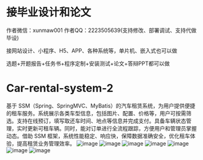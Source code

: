 # 接毕业设计和论文
作者微信：xunmaw001  作者QQ：2223505639(支持修改、部署调试、支持代做毕设)

接网站设计、小程序、H5、APP、各种系统等，单片机、嵌入式也可以做

选题+开题报告+任务书+程序定制+安装测试+论文+答辩PPT都可以做
# Car-rental-system-2
基于 SSM（Spring、SpringMVC、MyBatis）的汽车租赁系统，为用户提供便捷的租车服务。系统展示各类车型信息，包括图片、配置、价格等，用户可按需筛选。支持在线预订，填写取还车时间、地点等信息并完成支付。具备车辆状态管理，实时更新可租车辆。同时，能对订单进行全流程跟踪，方便用户和管理员掌握动态。借助 SSM 框架，系统性能稳定、响应快，保障数据准确安全，优化租车体验，提高租赁业务管理效率。 
![image](https://github.com/user-attachments/assets/253087e0-54b2-4b50-90c3-123e29acf77e)
![image](https://github.com/user-attachments/assets/d6a56dd7-ffb9-4c2a-9cf9-7fb1de0af5ed)
![image](https://github.com/user-attachments/assets/739c6545-b5fc-46df-8805-20b50351a157)
![image](https://github.com/user-attachments/assets/6c81c652-f998-42f4-8923-96017781554b)
![image](https://github.com/user-attachments/assets/ae24778d-2175-456f-90f5-d67a6f2b0d4b)
![image](https://github.com/user-attachments/assets/c6d4c9a8-f107-4679-b33d-1a14e0963335)
![image](https://github.com/user-attachments/assets/371c3ee4-f9a4-4153-b482-906e674af1a0)
